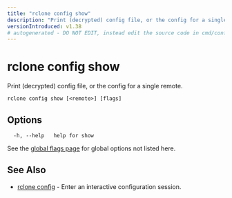```yaml
---
title: "rclone config show"
description: "Print (decrypted) config file, or the config for a single remote."
versionIntroduced: v1.38
# autogenerated - DO NOT EDIT, instead edit the source code in cmd/config/show/ and as part of making a release run "make commanddocs"
---
```

# rclone config show

Print (decrypted) config file, or the config for a single remote.

```
rclone config show [<remote>] [flags]
```

## Options

```
  -h, --help   help for show
```

See the [global flags page](/flags/) for global options not listed here.

## See Also

<!-- markdownlint-capture -->
<!-- markdownlint-disable ul-style line-length -->

* [rclone config](/commands/rclone_config/)	 - Enter an interactive configuration session.


<!-- markdownlint-restore -->
